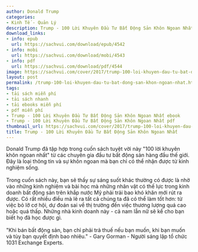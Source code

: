 ```yaml
---
author: Donald Trump
categories:
- Kinh Tế - Quản Lý
description: Trump - 100 Lời Khuyên Đầu Tư Bất Động Sản Khôn Ngoan Nhất
download_links:
- info: epub
  url: https://sachvui.com/download/epub/4542
- info: mobi
  url: https://sachvui.com/download/mobi/4543
- info: pdf
  url: https://sachvui.com/download/pdf/4544
image: https://sachvui.com/cover/2017/trump-100-loi-khuyen-dau-tu-bat-dong-san-khon-ngoan-nhat.jpg
layout: post
permalink: /trump-100-loi-khuyen-dau-tu-bat-dong-san-khon-ngoan-nhat.html
tags:
- tải sách miễn phí
- tải sách nhanh
- tải ebooks miễn phí
- pdf miễn phí
- Trump - 100 Lời Khuyên Đầu Tư Bất Động Sản Khôn Ngoan Nhất ebook
- Trump - 100 Lời Khuyên Đầu Tư Bất Động Sản Khôn Ngoan Nhất pdf
thumbnail_url: https://sachvui.com/cover/2017/trump-100-loi-khuyen-dau-tu-bat-dong-san-khon-ngoan-nhat.jpg
title: Trump - 100 Lời Khuyên Đầu Tư Bất Động Sản Khôn Ngoan Nhất
---
```


 <div class="item-desc text-justify"> <p>Donald Trump đã tập hợp trong cuốn sách tuyệt vời này "100 lời khuyên khôn ngoan nhất" từ các chuyên gia đầu tư bất động sản hàng đầu thế giới. Đây là loại thông tin và sự khôn ngoan mà bạn chỉ có thể nhận được từ kinh nghiệm sống.<br><br>Trong cuốn sách này, bạn sẽ thấy sự sáng suốt khác thường có được là nhờ vào những kinh nghiệm và bài học mà những nhân vật có thế lực trong kinh doanh bất động sản trên khắp nước Mỹ phải trải bao khó khăn mới rút ra được. Có rất nhiều điều mà lẽ ra tất cả chúng ta đã có thể làm tốt hơn: từ việc bỏ lỡ cơ hội, dự đoán sai về thị trường đến việc thương lượng quá cao hoặc quá thấp. Những nhà kinh doanh này - cả nam lẫn nữ sẽ kể cho bạn biết họ đã học được gì.<br><br>"Khi bán bất động sản, bạn chỉ phải trả thuế nếu bạn muốn, khi bạn muốn và tùy bạn quyết định bao nhiêu." - Gary Gorman - Người sáng lập tổ chức 1031 Exchange Experts.</p> </div>
